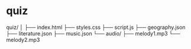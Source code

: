 # quiz
quiz/
│
├── index.html
├── styles.css
├── script.js
├── geography.json
├── literature.json
├── music.json
└── audio/
    ├── melody1.mp3
    └── melody2.mp3